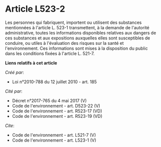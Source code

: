 # Article L523-2

Les personnes qui fabriquent, importent ou utilisent des substances mentionnées à l'article L. 523-1 transmettent, à la
demande de l'autorité administrative, toutes les informations disponibles relatives aux dangers de ces substances et aux
expositions auxquelles elles sont susceptibles de conduire, ou utiles à l'évaluation des risques sur la santé et
l'environnement. Ces informations sont mises à la disposition du public dans les conditions fixées à l'article L. 521-7.

**Liens relatifs à cet article**

_Créé par_:

  - Loi n°2010-788 du 12 juillet 2010 - art. 185

_Cité par_:

  - Décret n°2017-765 du 4 mai 2017 (V)
  - Code de l'environnement - art. D523-22 (V)
  - Code de l'environnement - art. R523-17 (VD)
  - Code de l'environnement - art. R523-19 (VD)

_Cite_:

  - Code de l'environnement - art. L521-7 (V)
  - Code de l'environnement - art. L523-1 (V)
